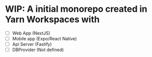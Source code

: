 # WIP: A initial monorepo created in Yarn Workspaces with 
- [ ] Web App (NextJS) 
- [ ] Mobile app (Expo/React Native) 
- [ ] Api Server (Fastify)
- [ ] DBProvider (Not defined)
